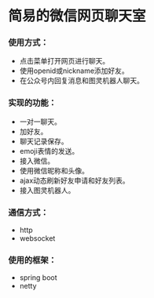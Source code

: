 # 简易的微信网页聊天室

### 使用方式：

 - 点击菜单打开网页进行聊天。
 - 使用openid或nickname添加好友。
 - 在公众号内回复消息和图灵机器人聊天。

### 实现的功能：

- 一对一聊天。
- 加好友。
- 聊天记录保存。
- emoji表情的发送。
- 接入微信。
- 使用微信昵称和头像。
- ajax动态刷新好友申请和好友列表。
- 接入图灵机器人。

### 通信方式：
- http
- websocket

### 使用的框架：

- spring boot
- netty

